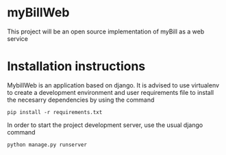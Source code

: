 # myBillWeb
This project will be an open source implementation of myBill as a web service

# Installation instructions
 MybillWeb is an application based on django. It is advised to use virtualenv to create a development environment and user requirements file to install the necesarry dependencies by using the command

    pip install -r requirements.txt

 In order to start the project development server, use the usual django command

    python manage.py runserver

